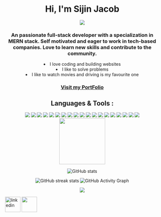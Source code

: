 <h1 align="center">Hi, I'm Sijin Jacob</h1>
<p align='center'> </h1>
<p align="center">
<a align="center" href="https://github.com/DenverCoder1/readme-typing-svg"><img src="https://readme-typing-svg.herokuapp.com?&font=IBM+Plex+Sans&color=d25f2c&size=25&lines=Welcome+to+my+GitHub+Profile!;I'm+a+Full-Stack+web+developer." /></a>
</p>

<div align="center" size='20px'>
 <h3>
 An passionate full-stack developer with a specialization in MERN stack. Self motivated and eager to work in tech-based companies. Love to learn new skills and contribute to the community.
 </h3>
 <li>I love coding and building websites
  <li>I like to solve problems
   <li>I like to watch movies and driving is my favourite one
</div>

<h3 align="center" text-decoration="none"><a href="https://sijin.vercel.app/" target="_blank" rel="noopener noreferrer" >
    Visit my PortFolio
</a></h3>

<!-- - 🎯 Full Stack Web Developer -->



<div align="center">
  <h2 align="center"> Languages & Tools :</h2>
<p align="center"> <img src = "https://img.shields.io/badge/-HTML5-E34F26?style=flat&logo=html5&logoColor=white"> <img src = "https://img.shields.io/badge/-CSS3-1572B6?style=flat&logo=css3&logoColor=white"> <img src="https://img.shields.io/badge/-JavaScript-eed718?style=flat&logo=javascript&logoColor=ffffff"> <img src="https://img.shields.io/badge/-React-000000?style=flat&logo=react&logoColor=00c8ff"> <img src="https://img.shields.io/badge/-Redux-764abc?style=flat&logo=redux&logoColor=white"> <img src="https://img.shields.io/badge/-Bootstrap-563D7C?style=flat&logo=bootstrap&logoColor=white"> <img src="https://img.shields.io/badge/Material--UI-0081CB?logo=material-ui&logoColor=white"> <img src="https://img.shields.io/badge/styled--components-DB7093?style=flat&logo=styled-components&logoColor=white"> <img src="https://img.shields.io/badge/-MongoDB-4DB33D?style=flat&logo=mongodb&logoColor=FFFFFF"> <img src="https://img.shields.io/badge/redis-CC0000.svg?style=flat&logo=redis&logoColor=white"> <img src="https://img.shields.io/badge/-Node.js-3C873A?style=flat&logo=Node.js&logoColor=white"> <img src="https://img.shields.io/badge/Express.js-000000?style=flat&logo=express&logoColor=white"> <img src="https://img.shields.io/badge/Postman-FF6C37?style=flat&logo=Postman&logoColor=white"> <img src="https://img.shields.io/badge/npm-CB3837?style=flat&logo=npm&logoColor=white"> <img src="http://img.shields.io/badge/-Git-F1502F?style=flat&logo=git&logoColor=FFFFFF"> <img src="http://img.shields.io/badge/-Github-000000?style=flat&logo=github&logoColor=FFFFFF"> <img src="https://img.shields.io/badge/Netlify-00C7B7?style=flat&logo=netlify&logoColor=white"> <img src="https://img.shields.io/badge/Heroku-430098?style=flat&logo=heroku&logoColor=white"> <img src="http://img.shields.io/badge/-VS%20Code-007ACC?style=flat&logo=visual%20studio%20code&logoColor=white">
 <img src="https://cdn.vox-cdn.com/thumbor/8fWz6qpiMYMsZhY4vrc9Vhl5yL8=/0x110:1320x770/fit-in/1200x600/cdn.vox-cdn.com/uploads/chorus_asset/file/21939811/newgmaillogo.jpg" style=width:150px;></p>


  
  
![GitHub stats](https://github-readme-stats.vercel.app/api?username=sijinjb&show_icons=true)
 
![GitHub streak stats](https://github-readme-streak-stats.herokuapp.com/?user=sijinjb)
 ![GitHub Activity Graph](https://activity-graph.herokuapp.com/graph?username=sijinjb)

<img align="center" src="[https://github-readme-stats.vercel.app](https://sijin.vercel.app/)/api/top-langs/?username=sijinjb&layout=compact&theme=vue&hide_border=true" />


 </div>




<a href="https://https://www.linkedin.com/in/sijin-jacob-058973237?lipi=urn%3Ali%3Apage%3Ad_flagship3_profile_view_base_contact_details%3BYm4TiRKaSXm%2B6wMhIJAtxQ%3D%3D/"><img  height="50px" width="50px" src="https://img.icons8.com/color/96/000000/linkedin.png" alt="linkedin"/></a>
<a href="https://codesandbox.io/u/sijinjb"><img height="50px" width="50px" src="https://cdn.jsdelivr.net/npm/simple-icons@3.0.1/icons/codesandbox.svg"/></a>
